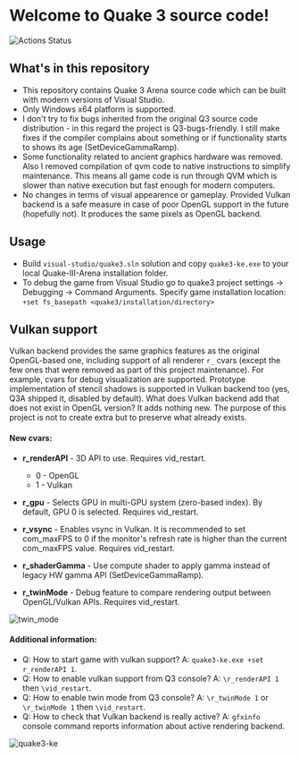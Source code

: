 # Welcome to Quake 3 source code!

![Actions Status](https://github.com/kennyalive/Quake-III-Arena-Kenny-Edition/actions/workflows/msbuild.yml/badge.svg)

## What's in this repository
* This repository contains Quake 3 Arena source code which can be built with modern versions of Visual Studio.
* Only Windows x64 platform is supported.
* I don't try to fix bugs inherited from the original Q3 source code distribution - in this regard the project is Q3-bugs-friendly. I still make fixes if the compiler complains about something or if functionality starts to shows its age (SetDeviceGammaRamp).
* Some functionality related to ancient graphics hardware was removed. Also I removed compilation of qvm code to native instructions to simplify maintenance. This means all game code is run through QVM which is slower than native execution but fast enough for modern computers.
* No changes in terms of visual appearence or gameplay. Provided Vulkan backend is a safe measure in case of poor OpenGL support in the future (hopefully not). It produces the same pixels as OpenGL backend.

## Usage
* Build `visual-studio/quake3.sln` solution and copy `quake3-ke.exe` to your local Quake-III-Arena installation folder.
* To debug the game from Visual Studio go to quake3 project settings -> Debugging -> Command Arguments. Specify game installation location: `+set fs_basepath <quake3/installation/directory>`

## Vulkan support 
Vulkan backend provides the same graphics features as the original OpenGL-based one, including support of all renderer `r_` cvars (except the few ones that were removed as part of this project maintenance). For example, cvars for debug visualization are supported. Prototype implementation of stencil shadows is supported in Vulkan backend too (yes, Q3A shipped it, disabled by default). What does Vulkan backend add that does not exist in OpenGL version? It adds nothing new. The purpose of this project is not to create extra but to preserve what already exists.

#### New cvars:
* **r_renderAPI** - 3D API to use. Requires vid_restart.
    * 0 - OpenGL
    * 1 - Vulkan
 
* **r_gpu** - Selects GPU in multi-GPU system (zero-based index). By default, GPU 0 is selected. Requires vid_restart.

* **r_vsync** - Enables vsync in Vulkan. It is recommended to set com_maxFPS to 0 if the monitor's refresh rate is higher than the current com_maxFPS value. Requires vid_restart.

* **r_shaderGamma** - Use compute shader to apply gamma instead of legacy HW gamma API (SetDeviceGammaRamp). 

* **r_twinMode** - Debug feature to compare rendering output between OpenGL/Vulkan APIs. Requires vid_restart.

![twin_mode](https://user-images.githubusercontent.com/4964024/34961607-48aae882-fa40-11e7-9bf0-d4400afdad34.jpg)

#### Additional information:
* Q: How to start game with vulkan support? A: `quake3-ke.exe +set r_renderAPI 1`.
* Q: How to enable vulkan support from Q3 console? A: `\r_renderAPI 1` then `\vid_restart`.
* Q: How to enable twin mode from Q3 console? A: `\r_twinMode 1` or `\r_twinMode 1` then `\vid_restart`.
* Q: How to check that Vulkan backend is really active? A: `gfxinfo` console command reports information about active rendering backend.

![quake3-ke](https://user-images.githubusercontent.com/4964024/28160268-4f0707d4-67c8-11e7-9009-8540789aab0b.jpeg)
